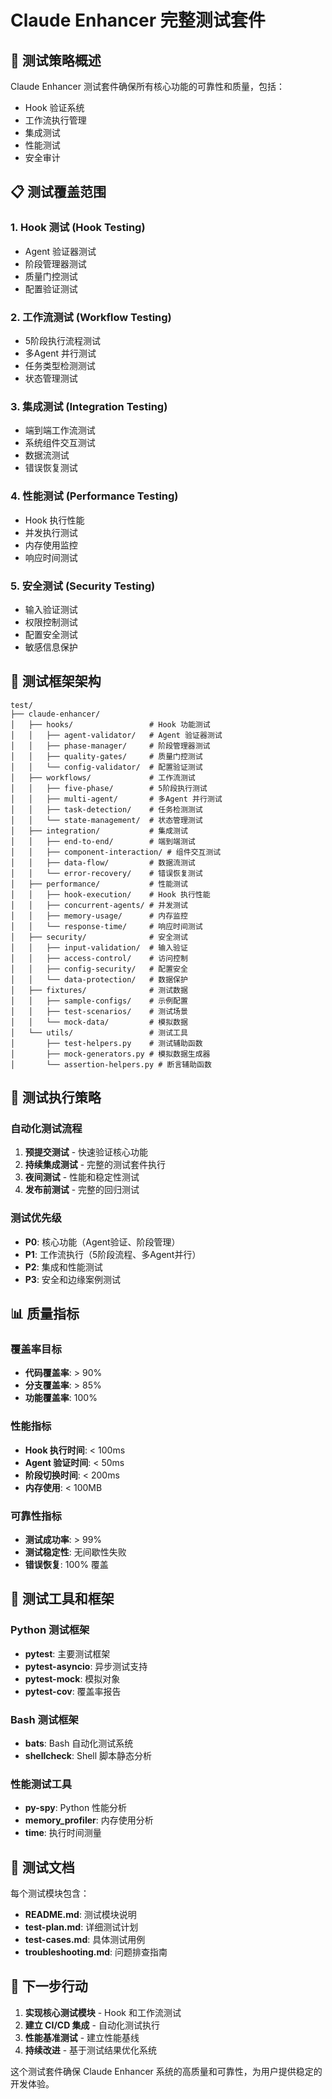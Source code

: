 # Claude Enhancer 完整测试套件

## 🎯 测试策略概述

Claude Enhancer 测试套件确保所有核心功能的可靠性和质量，包括：
- Hook 验证系统
- 工作流执行管理
- 集成测试
- 性能测试
- 安全审计

## 📋 测试覆盖范围

### 1. Hook 测试 (Hook Testing)
- Agent 验证器测试
- 阶段管理器测试
- 质量门控测试
- 配置验证测试

### 2. 工作流测试 (Workflow Testing)
- 5阶段执行流程测试
- 多Agent 并行测试
- 任务类型检测测试
- 状态管理测试

### 3. 集成测试 (Integration Testing)
- 端到端工作流测试
- 系统组件交互测试
- 数据流测试
- 错误恢复测试

### 4. 性能测试 (Performance Testing)
- Hook 执行性能
- 并发执行测试
- 内存使用监控
- 响应时间测试

### 5. 安全测试 (Security Testing)
- 输入验证测试
- 权限控制测试
- 配置安全测试
- 敏感信息保护

## 🧪 测试框架架构

```
test/
├── claude-enhancer/
│   ├── hooks/                 # Hook 功能测试
│   │   ├── agent-validator/   # Agent 验证器测试
│   │   ├── phase-manager/     # 阶段管理器测试
│   │   ├── quality-gates/     # 质量门控测试
│   │   └── config-validator/  # 配置验证测试
│   ├── workflows/             # 工作流测试
│   │   ├── five-phase/        # 5阶段执行测试
│   │   ├── multi-agent/       # 多Agent 并行测试
│   │   ├── task-detection/    # 任务检测测试
│   │   └── state-management/  # 状态管理测试
│   ├── integration/           # 集成测试
│   │   ├── end-to-end/        # 端到端测试
│   │   ├── component-interaction/ # 组件交互测试
│   │   ├── data-flow/         # 数据流测试
│   │   └── error-recovery/    # 错误恢复测试
│   ├── performance/           # 性能测试
│   │   ├── hook-execution/    # Hook 执行性能
│   │   ├── concurrent-agents/ # 并发测试
│   │   ├── memory-usage/      # 内存监控
│   │   └── response-time/     # 响应时间测试
│   ├── security/              # 安全测试
│   │   ├── input-validation/  # 输入验证
│   │   ├── access-control/    # 访问控制
│   │   ├── config-security/   # 配置安全
│   │   └── data-protection/   # 数据保护
│   ├── fixtures/              # 测试数据
│   │   ├── sample-configs/    # 示例配置
│   │   ├── test-scenarios/    # 测试场景
│   │   └── mock-data/         # 模拟数据
│   └── utils/                 # 测试工具
│       ├── test-helpers.py    # 测试辅助函数
│       ├── mock-generators.py # 模拟数据生成器
│       └── assertion-helpers.py # 断言辅助函数
```

## 🚀 测试执行策略

### 自动化测试流程
1. **预提交测试** - 快速验证核心功能
2. **持续集成测试** - 完整的测试套件执行
3. **夜间测试** - 性能和稳定性测试
4. **发布前测试** - 完整的回归测试

### 测试优先级
- **P0**: 核心功能（Agent验证、阶段管理）
- **P1**: 工作流执行（5阶段流程、多Agent并行）
- **P2**: 集成和性能测试
- **P3**: 安全和边缘案例测试

## 📊 质量指标

### 覆盖率目标
- **代码覆盖率**: > 90%
- **分支覆盖率**: > 85%
- **功能覆盖率**: 100%

### 性能指标
- **Hook 执行时间**: < 100ms
- **Agent 验证时间**: < 50ms
- **阶段切换时间**: < 200ms
- **内存使用**: < 100MB

### 可靠性指标
- **测试成功率**: > 99%
- **测试稳定性**: 无间歇性失败
- **错误恢复**: 100% 覆盖

## 🔧 测试工具和框架

### Python 测试框架
- **pytest**: 主要测试框架
- **pytest-asyncio**: 异步测试支持
- **pytest-mock**: 模拟对象
- **pytest-cov**: 覆盖率报告

### Bash 测试框架
- **bats**: Bash 自动化测试系统
- **shellcheck**: Shell 脚本静态分析

### 性能测试工具
- **py-spy**: Python 性能分析
- **memory_profiler**: 内存使用分析
- **time**: 执行时间测量

## 📝 测试文档

每个测试模块包含：
- **README.md**: 测试模块说明
- **test-plan.md**: 详细测试计划
- **test-cases.md**: 具体测试用例
- **troubleshooting.md**: 问题排查指南

## 🎯 下一步行动

1. **实现核心测试模块** - Hook 和工作流测试
2. **建立 CI/CD 集成** - 自动化测试执行
3. **性能基准测试** - 建立性能基线
4. **持续改进** - 基于测试结果优化系统

这个测试套件确保 Claude Enhancer 系统的高质量和可靠性，为用户提供稳定的开发体验。